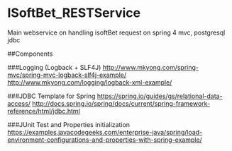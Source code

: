 # ISoftBet_RESTService
Main webservice on handling isoftBet request on spring 4 mvc, postgresql jdbc

##Components

###Logging (Logback + SLF4J)
  http://www.mkyong.com/spring-mvc/spring-mvc-logback-slf4j-example/
  http://www.mkyong.com/logging/logback-xml-example/


###JDBC Template for Spring
https://spring.io/guides/gs/relational-data-access/
http://docs.spring.io/spring/docs/current/spring-framework-reference/html/jdbc.html


###JUnit Test and Properties initialization
https://examples.javacodegeeks.com/enterprise-java/spring/load-environment-configurations-and-properties-with-spring-example/
